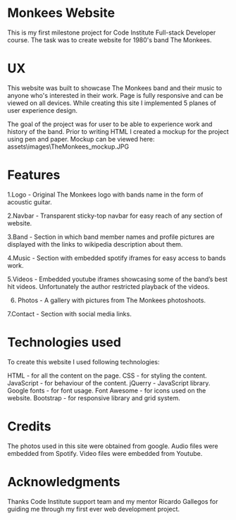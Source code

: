 # Monkees Website

This is my first milestone project for Code Institute Full-stack Developer course.
The task was to create website for 1980's band The Monkees.

# UX

This website was built to showcase The Monkees band and their music to anyone who's interested in their work. Page is fully responsive and can be viewed on all devices.
While creating this site I implemented 5 planes of user experience design.

The goal of the project was for user to be able to experience work and history of the band. Prior to writing HTML I created a mockup for the project using pen and paper.
Mockup can be viewed here: assets\images\TheMonkees_mockup.JPG

# Features

1.Logo - Original The Monkees logo with bands name in the form of acoustic guitar.

2.Navbar - Transparent sticky-top navbar for easy reach of any section of website.

3.Band - Section in which band member names and profile pictures are displayed with the links to wikipedia description about them.

4.Music - Section with embedded spotify iframes for easy access to bands work.

5.Videos - Embedded youtube iframes showcasing some of the band’s best hit videos. Unfortunately the author restricted playback of the videos.

6. Photos - A gallery with pictures from The Monkees photoshoots.

7.Contact - Section with social media links.

# Technologies used

To create this website I used following technologies:

HTML - for all the content on the page.
CSS - for styling the content.
JavaScript - for behaviour of the content.
jQuerry - JavaScript library.
Google fonts - for font usage.
Font Awesome - for icons used on the website.
Bootstrap - for responsive library and grid system. 

# Credits
The photos used in this site were obtained from google.
Audio files were embedded from Spotify.
Video files were embedded from Youtube.

# Acknowledgments
Thanks Code Institute support team and my mentor Ricardo Gallegos for guiding me through my first ever web development project.
